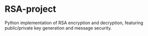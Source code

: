 # RSA-project
Python implementation of RSA encryption and decryption, featuring public/private key generation and message security.

